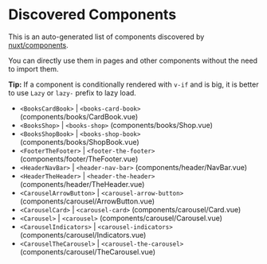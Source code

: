 # Discovered Components

This is an auto-generated list of components discovered by [nuxt/components](https://github.com/nuxt/components).

You can directly use them in pages and other components without the need to import them.

**Tip:** If a component is conditionally rendered with `v-if` and is big, it is better to use `Lazy` or `lazy-` prefix to lazy load.

- `<BooksCardBook>` | `<books-card-book>` (components/books/CardBook.vue)
- `<BooksShop>` | `<books-shop>` (components/books/Shop.vue)
- `<BooksShopBook>` | `<books-shop-book>` (components/books/ShopBook.vue)
- `<FooterTheFooter>` | `<footer-the-footer>` (components/footer/TheFooter.vue)
- `<HeaderNavBar>` | `<header-nav-bar>` (components/header/NavBar.vue)
- `<HeaderTheHeader>` | `<header-the-header>` (components/header/TheHeader.vue)
- `<CarouselArrowButton>` | `<carousel-arrow-button>` (components/carousel/ArrowButton.vue)
- `<CarouselCard>` | `<carousel-card>` (components/carousel/Card.vue)
- `<Carousel>` | `<carousel>` (components/carousel/Carousel.vue)
- `<CarouselIndicators>` | `<carousel-indicators>` (components/carousel/Indicators.vue)
- `<CarouselTheCarousel>` | `<carousel-the-carousel>` (components/carousel/TheCarousel.vue)
